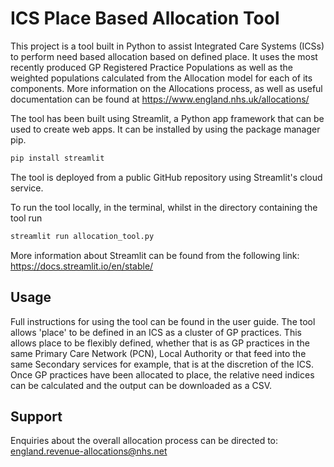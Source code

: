 # ICS Place Based Allocation Tool 

This project is a tool built in Python to assist Integrated Care Systems (ICSs) to perform need based allocation based on defined place. It uses the most recently produced GP Registered Practice Populations as well as the weighted populations calculated from the Allocation model for each of its components. More information on the Allocations process, as well as useful documentation can be found at https://www.england.nhs.uk/allocations/

The tool has been built using Streamlit, a Python app framework that can be used to create web apps. It can be installed by using the package manager pip. 

```bash
pip install streamlit
```

The tool is deployed from a public GitHub repository using Streamlit's cloud service. 

To run the tool locally, in the terminal, whilst in the directory containing the tool run 

```bash
streamlit run allocation_tool.py 
```

More information about Streamlit can be found from the following link: 
https://docs.streamlit.io/en/stable/

## Usage

Full instructions for using the tool can be found in the user guide. The tool allows 'place' to be defined in an ICS as a cluster of GP practices. This allows place to be flexibly defined, whether that is as GP practices in the same Primary Care Network (PCN), Local Authority or that feed into the same Secondary services for example, that is at the discretion of the ICS. Once GP practices have been allocated to place, the relative need indices can be calculated and the output can be downloaded as a CSV. 

## Support 

Enquiries about the overall allocation process can be directed to: england.revenue-allocations@nhs.net


